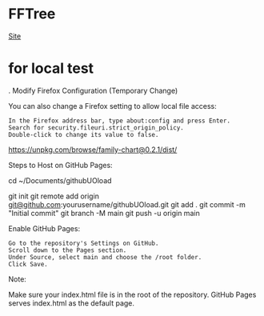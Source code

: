 # FFTree

[Site](https://tpj-root.github.io/FFTree/)



# for local test
. Modify Firefox Configuration (Temporary Change)

You can also change a Firefox setting to allow local file access:

    In the Firefox address bar, type about:config and press Enter.
    Search for security.fileuri.strict_origin_policy.
    Double-click to change its value to false.



https://unpkg.com/browse/family-chart@0.2.1/dist/


Steps to Host on GitHub Pages:





cd ~/Documents/githubUOload


git init
git remote add origin git@github.com:yourusername/githubUOload.git
git add .
git commit -m "Initial commit"
git branch -M main
git push -u origin main



Enable GitHub Pages:

    Go to the repository's Settings on GitHub.
    Scroll down to the Pages section.
    Under Source, select main and choose the /root folder.
    Click Save.
    
    


Note:

Make sure your index.html file is in the root of the repository.
GitHub Pages serves index.html as the default page.
